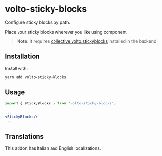 # volto-sticky-blocks

Configure sticky blocks by path.

Place your sticky blocks wherever you like using <StickyBlocks/> component.

> **Note**: It requires [collective.volto.stickyblocks](https://github.com/collective/collective.volto.stickyblocks) installed in the backend.
>


## Installation

Install with:

```bash
yarn add volto-sticky-blocks
```

## Usage

```jsx
import { StickyBlocks } from 'volto-sticky-blocks';

...
<StickyBlocks/>
...
```


## Translations

This addon has Italian and English localizations.
